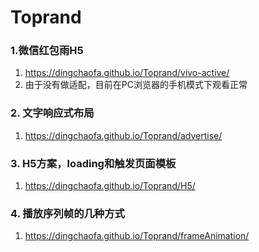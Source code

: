 # Toprand

### 1.微信红包雨H5
1. https://dingchaofa.github.io/Toprand/vivo-active/
2. 由于没有做适配，目前在PC浏览器的手机模式下观看正常

### 2. 文字响应式布局
1. https://dingchaofa.github.io/Toprand/advertise/

### 3. H5方案，loading和触发页面模板
1. https://dingchaofa.github.io/Toprand/H5/

### 4. 播放序列帧的几种方式
1. https://dingchaofa.github.io/Toprand/frameAnimation/